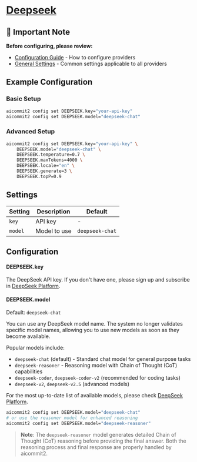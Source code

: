 # <a href="https://www.deepseek.com/" target="_blank">Deepseek</a>

## 📌 Important Note

**Before configuring, please review:**

- [Configuration Guide](../../README.md#configuration) - How to configure providers
- [General Settings](../../README.md#general-settings) - Common settings applicable to all providers

## Example Configuration

### Basic Setup

```sh
aicommit2 config set DEEPSEEK.key="your-api-key"
aicommit2 config set DEEPSEEK.model="deepseek-chat"
```

### Advanced Setup

```sh
aicommit2 config set DEEPSEEK.key="your-api-key" \
    DEEPSEEK.model="deepseek-chat" \
    DEEPSEEK.temperature=0.7 \
    DEEPSEEK.maxTokens=4000 \
    DEEPSEEK.locale="en" \
    DEEPSEEK.generate=3 \
    DEEPSEEK.topP=0.9
```

## Settings

| Setting | Description  | Default         |
| ------- | ------------ | --------------- |
| `key`   | API key      | -               |
| `model` | Model to use | `deepseek-chat` |

## Configuration

#### DEEPSEEK.key

The DeepSeek API key. If you don't have one, please sign up and subscribe in [DeepSeek Platform](https://platform.deepseek.com/).

#### DEEPSEEK.model

Default: `deepseek-chat`

You can use any DeepSeek model name. The system no longer validates specific model names, allowing you to use new models as soon as they become available.

Popular models include:

- `deepseek-chat` (default) - Standard chat model for general purpose tasks
- `deepseek-reasoner` - Reasoning model with Chain of Thought (CoT) capabilities
- `deepseek-coder`, `deepseek-coder-v2` (recommended for coding tasks)
- `deepseek-v2`, `deepseek-v2.5` (advanced models)

For the most up-to-date list of available models, please check [DeepSeek Platform](https://platform.deepseek.com/).

```sh
aicommit2 config set DEEPSEEK.model="deepseek-chat"
# or use the reasoner model for enhanced reasoning
aicommit2 config set DEEPSEEK.model="deepseek-reasoner"
```

> **Note**: The `deepseek-reasoner` model generates detailed Chain of Thought (CoT) reasoning before providing the final answer. Both the reasoning process and final response are properly handled by aicommit2.
